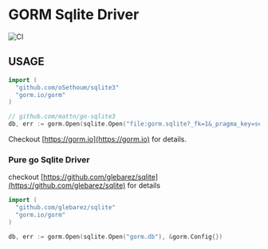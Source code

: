 # GORM Sqlite Driver

![CI](https://github.com/go-gorm/sqlite/workflows/CI/badge.svg)

## USAGE

```go
import (
  "github.com/oSethoum/sqlite3"
  "gorm.io/gorm"
)

// github.com/mattn/go-sqlite3
db, err := gorm.Open(sqlite.Open("file:gorm.sqlite?_fk=1&_pragma_key=secret&cache=shared"), &gorm.Config{})
```

Checkout [https://gorm.io](https://gorm.io) for details.

### Pure go Sqlite Driver

checkout [https://github.com/glebarez/sqlite](https://github.com/glebarez/sqlite) for details

```go
import (
  "github.com/glebarez/sqlite"
  "gorm.io/gorm"
)

db, err := gorm.Open(sqlite.Open("gorm.db"), &gorm.Config{})
```
